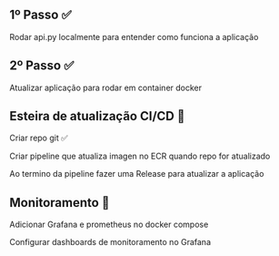 ## 1º Passo :white_check_mark:
Rodar api.py localmente para entender como funciona a aplicação 

## 2º Passo :white_check_mark:
Atualizar aplicação para rodar em container docker 


## Esteira de atualização CI/CD  :black_square_button:
Criar repo git :white_check_mark:

Criar pipeline que atualiza imagen no ECR quando repo for atualizado

Ao termino da pipeline fazer uma Release para atualizar a aplicação

## Monitoramento :black_square_button:
Adicionar Grafana e prometheus no docker compose

Configurar dashboards de monitoramento no Grafana
